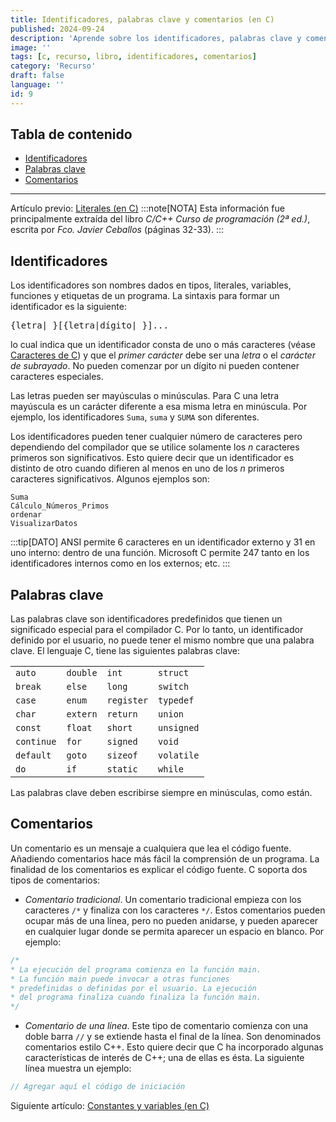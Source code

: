 ```yaml
---
title: Identificadores, palabras clave y comentarios (en C)
published: 2024-09-24
description: 'Aprende sobre los identificadores, palabras clave y comentarios en C.'
image: ''
tags: [c, recurso, libro, identificadores, comentarios]
category: 'Recurso'
draft: false 
language: ''
id: 9
---
```

## Tabla de contenido
- [Identificadores](#identificadores)
- [Palabras clave](#palabras-clave)
- [Comentarios](#comentarios)
___
Artículo previo: [Literales (en C)](/grupo932/posts/literals-in-c/)
:::note[NOTA]
Esta información fue principalmente extraída del libro *C/C++ Curso de programación (2ª ed.)*, escrita por *Fco. Javier Ceballos* (páginas 32-33).
:::
## Identificadores
Los identificadores son nombres dados en tipos, literales, variables, funciones y etiquetas de un programa. La sintaxis para formar un identificador es la siguiente:
<pre>
{letra|_}[{letra|dígito|_}]...
</pre>
lo cual indica que un identificador consta de uno o más caracteres (véase [Caracteres de C](/grupo932/posts/characters-in-c/)) y que el *primer carácter* debe ser una *letra* o el *carácter de subrayado*. No pueden comenzar por un dígito ni pueden contener caracteres especiales.

Las letras pueden ser mayúsculas o minúsculas. Para C una letra mayúscula es un carácter diferente a esa misma letra en minúscula. Por ejemplo, los identificadores `Suma`, `suma` y `SUMA` son diferentes.

Los identificadores pueden tener cualquier número de caracteres pero dependiendo del compilador que se utilice solamente los *n* caracteres primeros son significativos. Esto quiere decir que un identificador es distinto de otro cuando difieren al menos en uno de los *n* primeros caracteres significativos. Algunos ejemplos son:
```
Suma
Cálculo_Números_Primos
ordenar
VisualizarDatos
```
:::tip[DATO]
ANSI permite 6 caracteres en un identificador externo y 31 en uno interno: dentro de una función. Microsoft C permite 247 tanto en los identificadores internos como en los externos; etc.
:::
## Palabras clave
Las palabras clave son identificadores predefinidos que tienen un significado especial para el compilador C. Por lo tanto, un identificador definido por el usuario, no puede tener el mismo nombre que una palabra clave. El lenguaje C, tiene las siguientes palabras clave:
<table>
    <tr>
        <td><code>auto</code></td>
        <td><code>double</code></td>
        <td><code>int</code></td>
        <td><code>struct</code></td>
    </tr>
    <tr>
        <td><code>break</code></td>
        <td><code>else</code></td>
        <td><code>long</code></td>
        <td><code>switch</code></td>
    </tr>
    <tr>
        <td><code>case</code></td>
        <td><code>enum</code></td>
        <td><code>register</code></td>
        <td><code>typedef</code></td>
    </tr>
    <tr>
        <td><code>char</code></td>
        <td><code>extern</code></td>
        <td><code>return</code></td>
        <td><code>union</code></td>
    </tr>
    <tr>
        <td><code>const</code></td>
        <td><code>float</code></td>
        <td><code>short</code></td>
        <td><code>unsigned</code></td>
    </tr>
    <tr>
        <td><code>continue</code></td>
        <td><code>for</code></td>
        <td><code>signed</code></td>
        <td><code>void</code></td>
    </tr>
    <tr>
        <td><code>default</code></td>
        <td><code>goto</code></td>
        <td><code>sizeof</code></td>
        <td><code>volatile</code></td>
    </tr>
    <tr>
        <td><code>do</code></td>
        <td><code>if</code></td>
        <td><code>static</code></td>
        <td><code>while</code></td>
    </tr>
</table>

Las palabras clave deben escribirse siempre en minúsculas, como están.
## Comentarios
Un comentario es un mensaje a cualquiera que lea el código fuente. Añadiendo comentarios hace más fácil la comprensión de un programa. La finalidad de los comentarios es explicar el código fuente. C soporta dos tipos de comentarios:
* _Comentario tradicional_. Un comentario tradicional empieza con los caracteres `/*` y finaliza con los caracteres `*/`. Estos comentarios pueden ocupar más de una línea, pero no pueden anidarse, y pueden aparecer en cualquier lugar donde se permita aparecer un espacio en blanco. Por ejemplo:
```c
/*
* La ejecución del programa comienza en la función main.
* La función main puede invocar a otras funciones
* predefinidas o definidas por el usuario. La ejecución
* del programa finaliza cuando finaliza la función main.
*/
```
* _Comentario de una línea_. Este tipo de comentario comienza con una doble barra `//` y se extiende hasta el final de la línea. Son denominados comentarios estilo C++. Esto quiere decir que C ha incorporado algunas características de interés de C++; una de ellas es ésta. La siguiente línea muestra un ejemplo:
```c
// Agregar aquí el código de iniciación
```

Siguiente artículo: [Constantes y variables (en C)](/grupo932/posts/constants-and-variables-in-c/)
